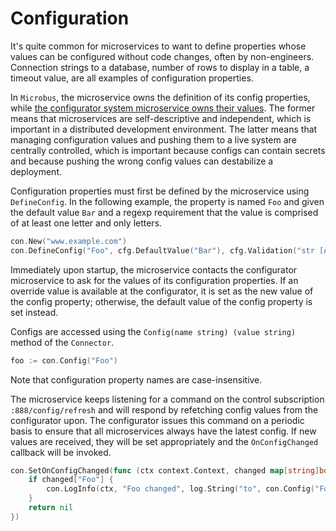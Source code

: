 # Configuration

It's quite common for microservices to want to define properties whose values can be configured without code changes, often by non-engineers. Connection strings to a database, number of rows to display in a table, a timeout value, are all examples of configuration properties.

In `Microbus`, the microservice owns the definition of its config properties, while [the configurator system microservice owns their values](../structure/services-configurator.md). The former means that microservices are self-descriptive and independent, which is important in a distributed development environment. The latter means that managing configuration values and pushing them to a live system are centrally controlled, which is important because configs can contain secrets and because pushing the wrong config values can destabilize a deployment.

Configuration properties must first be defined by the microservice using `DefineConfig`. In the following example, the property is named `Foo` and given the default value `Bar` and a regexp requirement that the value is comprised of at least one letter and only letters.

```go
con.New("www.example.com")
con.DefineConfig("Foo", cfg.DefaultValue("Bar"), cfg.Validation("str [A-Za-z]+"))
```

Immediately upon startup, the microservice contacts the configurator microservice to ask for the values of its configuration properties. If an override value is available at the configurator, it is set as the new value of the config property; otherwise, the default value of the config property is set instead.

Configs are accessed using the `Config(name string) (value string)` method of the `Connector`. 

```go
foo := con.Config("Foo")
```

Note that configuration property names are case-insensitive.

The microservice keeps listening for a command on the control subscription `:888/config/refresh` and will respond by refetching config values from the configurator upon. The configurator issues this command on a periodic basis to ensure that all microservices always have the latest config. If new values are received, they will be set appropriately and the `OnConfigChanged` callback will be invoked.

```go
con.SetOnConfigChanged(func (ctx context.Context, changed map[string]bool) error {
	if changed["Foo"] {
		con.LogInfo(ctx, "Foo changed", log.String("to", con.Config("Foo")))
	}
	return nil
})
```
